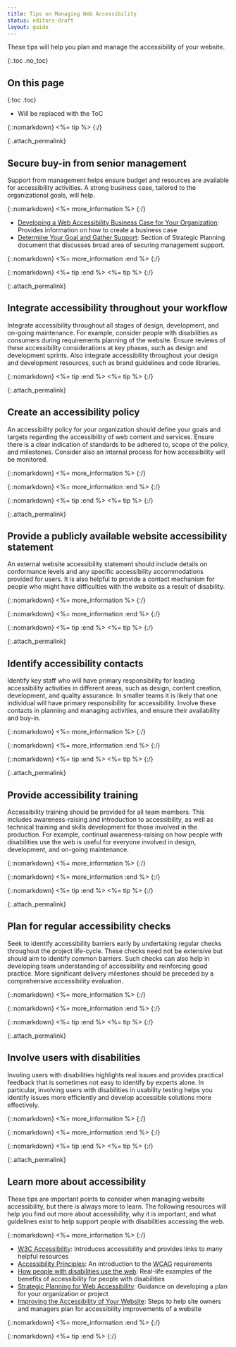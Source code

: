 ```yaml
---
title: Tips on Managing Web Accessibility
status: editors-draft
layout: guide
---
```


These tips will help you plan and manage the accessibility of your website.

{:.toc .no_toc}
## On this page

{:toc .toc}
* Will be replaced with the ToC

{::nomarkdown}
<%= tip %>
{:/}

{:.attach_permalink}
## Secure buy-in from senior management

Support from management helps ensure budget and resources are available for accessibility activities. A strong business case, tailored to the organizational goals, will help.

{::nomarkdown}
<%= more_information %>
{:/}

* [Developing a Web Accessibility Business Case for Your Organization](http://www.w3.org/WAI/bcase/Overview.html): Provides information on how to create a business case
* [Determine Your Goal and Gather Support](http://www.w3.org/WAI/impl/#goal): Section of Strategic Planning document that discusses broad area of securing management support.

{::nomarkdown}
<%= more_information :end %>
{:/}

{::nomarkdown}
<%= tip :end %>
<%= tip %>
{:/}

{:.attach_permalink}
##  Integrate accessibility throughout your workflow

Integrate accessibility throughout all stages of design, development, and on-going maintenance. For example, consider people with disabilities as consumers during requirements planning of the website. Ensure reviews of these accessibility considerations at key phases, such as design and development sprints. Also integrate accessibility throughout your design and development resources, such as brand guidelines and code libraries.

{::nomarkdown}
<%= tip :end %>
<%= tip %>
{:/}

{:.attach_permalink}
##  Create an accessibility policy 

An accessibility policy for your organization should define your goals and targets regarding the accessibility of web content and services. Ensure there is a clear indication of standards to be adhered to, scope of the policy, and milestones. Consider also an internal process for how accessibility will be monitored.
  
{::nomarkdown}
<%= more_information %>
{:/}

{::nomarkdown}
<%= more_information :end %>
{:/}

{::nomarkdown}
<%= tip :end %>
<%= tip %>
{:/}

{:.attach_permalink}
##  Provide a publicly available website accessibility statement 

An external website accessibility statement should include details on conformance levels and any specific accessibility accommodations provided for users. It is also helpful to provide a contact mechanism for people who might have difficulties with the website as a result of disability.

{::nomarkdown}
<%= more_information %>
{:/}

{::nomarkdown}
<%= more_information :end %>
{:/}

{::nomarkdown}
<%= tip :end %>
<%= tip %>
{:/}

{:.attach_permalink}
## Identify accessibility contacts

Identify key staff who will have primary responsibility for leading accessibility activities in different areas, such as design, content creation, development, and quality assurance. In smaller teams it is likely that one individual will have primary responsibility for accessibility. Involve these contacts in planning and managing activities, and ensure their availability and buy-in.

{::nomarkdown}
<%= more_information %>
{:/}

{::nomarkdown}
<%= more_information :end %>
{:/}

{::nomarkdown}
<%= tip :end %>
<%= tip %>
{:/}

{:.attach_permalink}
## Provide accessibility training

Accessibility training should be provided for all team members. This includes awareness-raising and introduction to accessibility, as well as technical training and skills development for those involved in the production. For example, continual awareness-raising on how people with disabilities use the web is useful for everyone involved in design, development, and on-going maintenance.

{::nomarkdown}
<%= more_information %>
{:/}

{::nomarkdown}
<%= more_information :end %>
{:/}

{::nomarkdown}
<%= tip :end %>
<%= tip %>
{:/}

{:.attach_permalink}
## Plan for regular accessibility checks

Seek to identify accessibility barriers early by undertaking regular checks throughout the project life-cycle. These checks need not be extensive but should aim to identify common barriers. Such checks can also help in developing team understanding of accessibility and reinforcing good practice. More significant delivery milestones should be preceded by a comprehensive accessibility evaluation.

{::nomarkdown}
<%= more_information %>
{:/}

{::nomarkdown}
<%= more_information :end %>
{:/}

{::nomarkdown}
<%= tip :end %>
<%= tip %>
{:/}

{:.attach_permalink}
## Involve users with disabilities

Involing users with disabilities highlights real issues and provides practical feedback that is sometimes not easy to identify by experts alone. In particular, involving users with disabilities in usability testing helps you identify issues more efficiently and develop accessible solutions more effectively.

{::nomarkdown}
<%= more_information %>
{:/}

{::nomarkdown}
<%= more_information :end %>
{:/}

{::nomarkdown}
<%= tip :end %>
<%= tip %>
{:/}

{:.attach_permalink}
## Learn more about accessibility

These tips are important points to consider when managing website accessibility, but there is always more to learn. The following resources will help you find out more about accessibility, why it is important, and what guidelines exist to help support people with disabilities accessing the web.

{::nomarkdown}
<%= more_information %>
{:/}

* [<abbr title="World Wide Web Consortium">W3C</abbr> Accessibility](/standards/webdesign/accessibility): Introduces accessibility and provides links to many helpful resources
* [Accessibility Principles](/WAI/intro/people-use-web/principles): An introduction to the <abbr title="Web Content Accessibility Guidelines">WCAG</abbr> requirements
* [How people with disabilities use the web](/WAI/intro/people-use-web): Real-life examples of the benefits of accessibility for people with disabilities
* [Strategic Planning for Web Accessibility](/WAI/impl/): Guidance on developing a plan for your organization or project
* [Improving the Accessibility of Your Website](/WAI/impl/improving): Steps to help site owners and managers plan for accessibility improvements of a website

{::nomarkdown}
<%= more_information :end %>
{:/}

{::nomarkdown}
<%= tip :end %>
{:/}
